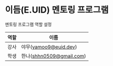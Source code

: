 # 이듬(E.UID) 멘토링 프로그램

멘토링 프로그램 역할 설정

역할 | 이름
--- | ---
강사 | 야무(yamoo9@euid.dev)
학생 | 한나(shhn0509@gmail.com)

